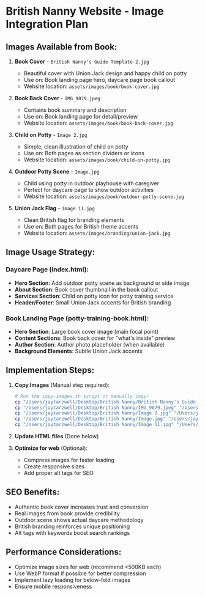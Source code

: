 # British Nanny Website - Image Integration Plan

## Images Available from Book:

1. **Book Cover** - `British Nanny's Guide Template-2.jpg`
   - Beautiful cover with Union Jack design and happy child on potty
   - Use on: Book landing page hero, daycare page book callout
   - Website location: `assets/images/book/book-cover.jpg`

2. **Book Back Cover** - `IMG_9079.jpeg` 
   - Contains book summary and description
   - Use on: Book landing page for detail/preview
   - Website location: `assets/images/book/book-back-cover.jpg`

3. **Child on Potty** - `Image 2.jpg`
   - Simple, clean illustration of child on potty
   - Use on: Both pages as section dividers or icons
   - Website location: `assets/images/book/child-on-potty.jpg`

4. **Outdoor Potty Scene** - `Image.jpg`
   - Child using potty in outdoor playhouse with caregiver
   - Perfect for daycare page to show outdoor activities
   - Website location: `assets/images/book/outdoor-potty-scene.jpg`

5. **Union Jack Flag** - `Image 11.jpg`
   - Clean British flag for branding elements
   - Use on: Both pages for British theme accents
   - Website location: `assets/images/branding/union-jack.jpg`

## Image Usage Strategy:

### Daycare Page (index.html):
- **Hero Section**: Add outdoor potty scene as background or side image
- **About Section**: Book cover thumbnail in the book callout
- **Services Section**: Child on potty icon for potty training service
- **Header/Footer**: Small Union Jack accents for British branding

### Book Landing Page (potty-training-book.html):
- **Hero Section**: Large book cover image (main focal point)
- **Content Sections**: Book back cover for "what's inside" preview
- **Author Section**: Author photo placeholder (when available)
- **Background Elements**: Subtle Union Jack accents

## Implementation Steps:

1. **Copy Images** (Manual step required):
   ```bash
   # Run the copy-images.sh script or manually copy:
   cp "/Users/jaytarzwell/Desktop/British Nanny/British Nanny's Guide Template-2.jpg" "/Users/jaytarzwell/british-nanny-website/assets/images/book/book-cover.jpg"
   cp "/Users/jaytarzwell/Desktop/British Nanny/IMG_9079.jpeg" "/Users/jaytarzwell/british-nanny-website/assets/images/book/book-back-cover.jpg"
   cp "/Users/jaytarzwell/Desktop/British Nanny/Image 2.jpg" "/Users/jaytarzwell/british-nanny-website/assets/images/book/child-on-potty.jpg"
   cp "/Users/jaytarzwell/Desktop/British Nanny/Image.jpg" "/Users/jaytarzwell/british-nanny-website/assets/images/book/outdoor-potty-scene.jpg"
   cp "/Users/jaytarzwell/Desktop/British Nanny/Image 11.jpg" "/Users/jaytarzwell/british-nanny-website/assets/images/branding/union-jack.jpg"
   ```

2. **Update HTML files** (Done below)

3. **Optimize for web** (Optional):
   - Compress images for faster loading
   - Create responsive sizes
   - Add proper alt tags for SEO

## SEO Benefits:
- Authentic book cover increases trust and conversion
- Real images from book provide credibility
- Outdoor scene shows actual daycare methodology
- British branding reinforces unique positioning
- Alt tags with keywords boost search rankings

## Performance Considerations:
- Optimize image sizes for web (recommend <500KB each)
- Use WebP format if possible for better compression
- Implement lazy loading for below-fold images
- Ensure mobile responsiveness

